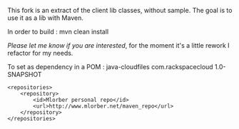 This fork is an extract of the client lib classes, without sample. The goal is to use it as a lib with Maven.

In order to build :
mvn clean install

*Please let me know if you are interested*, for the moment it's a little rework I refactor for my needs.

To set as dependency in a POM :
	<dependencies>
		<dependency>
			<artifactId>java-cloudfiles</artifactId>
			<groupId>com.rackspacecloud</groupId>
			<version>1.0-SNAPSHOT</version>
		</dependency>
	</dependencies>

	<repositories>
		<repository>
			<id>Mlorber personal repo</id>
			<url>http://www.mlorber.net/maven_repo</url>
		</repository>
	</repositories>

